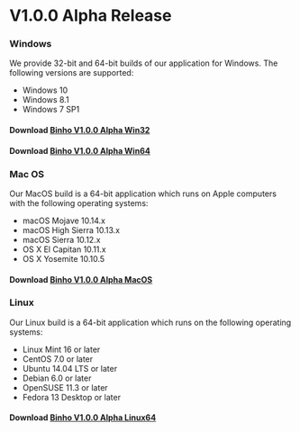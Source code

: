 # V1.0.0 Alpha Release

### Windows

We provide 32-bit and 64-bit builds of our application for Windows. The following versions are supported:

* Windows 10
* Windows 8.1
* Windows 7 SP1

#### Download [Binho V1.0.0 Alpha Win32](https://cdn.binho.io/sw/missioncontrol/1.0.0/win32/Setupbinho-32bit.exe)

#### Download [Binho V1.0.0 Alpha Win64](https://cdn.binho.io/sw/missioncontrol/1.0.0/win64/Setupbinho-64bit.exe)

### Mac OS

Our MacOS build is a 64-bit application which runs on Apple computers with the following operating systems:

* macOS Mojave 10.14.x
* macOS High Sierra 10.13.x
* macOS Sierra 10.12.x
* OS X El Capitan 10.11.x
* OS X Yosemite 10.10.5

#### Download [Binho V1.0.0 Alpha MacOS](https://cdn.binho.io/sw/missioncontrol/1.0.0/macos/Binho%20Alpha%20Mac.zip)

### Linux

Our Linux build is a 64-bit application which runs on the following operating systems:

* Linux Mint 16 or later
* CentOS 7.0 or later
* Ubuntu 14.04 LTS or later
* Debian 6.0 or later
* OpenSUSE 11.3 or later
* Fedora 13 Desktop or later

#### Download [Binho V1.0.0 Alpha Linux64](https://cdn.binho.io/sw/missioncontrol/1.0.0/linux64/BinhoAlphaLinux.zip)

